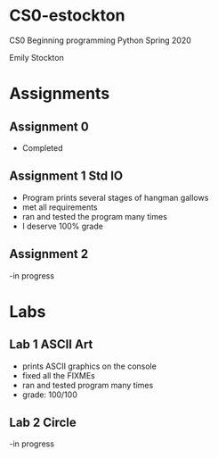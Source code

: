 # CS0-estockton
CS0 Beginning programming Python 
Spring 2020

Emily Stockton

# Assignments

## Assignment 0
- Completed 

## Assignment 1 Std IO
- Program prints several stages of hangman gallows
- met all requirements
- ran and tested the program many times
- I deserve 100% grade

## Assignment 2
-in progress


# Labs
## Lab 1 ASCII Art
- prints ASCII graphics on the console
- fixed all the FIXMEs
- ran and tested program many times
- grade: 100/100

## Lab 2 Circle
-in progress


